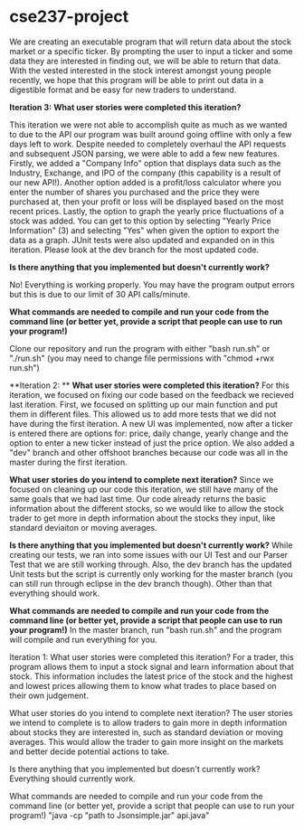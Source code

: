 # cse237-project

We are creating an executable program that will return data about the stock market or a specific ticker. By prompting the user to input a ticker and some data they are interested in finding out, we will be able to return that data. With the vested interested in the stock interest amongst young people recently, we hope that this program will be able to print out data in a digestible format and be easy for new traders to understand.


**Iteration 3:**
**What user stories were completed this iteration?**

This iteration we were not able to accomplish quite as much as we wanted to due to the API our program was built around going offline with only a few days left to work. Despite needed to completely overhaul the API requests and subsequent JSON parsing, we were able to add a few new features. Firstly, we added a "Company Info" option that displays data such as the Industry, Exchange, and IPO of the company (this capability is a result of our new API!). Another option added is a profit/loss calculator where you enter the number of shares you purchased and the price they were purchased at, then your profit or loss will be displayed based on the most recent prices. Lastly, the option to graph the yearly price fluctuations of a stock was added. You can get to this option by selecting "Yearly Price Information" (3) and selecting "Yes" when given the option to export the data as a graph. JUnit tests were also updated and expanded on in this iteration.  Please look at the dev branch for the most updated code.

**Is there anything that you implemented but doesn't currently work?**

No! Everything is working properly. You may have the program output errors but this is due to our limit of 30 API calls/minute.

**What commands are needed to compile and run your code from the command line (or better yet, provide a script that people can use to run your program!)**

Clone our repository and run the program with either "bash run.sh" or "./run.sh" (you may need to change file permissions with "chmod +rwx run.sh")

**Iteration 2: **
**What user stories were completed this iteration?**
For this iteration, we focused on fixing our code based on the feedback we recieved last iteration. First, we focused on splitting up our main function and put them in different files. This allowed us to add more tests that we did not have during the first iteration. A new UI was implemented, now after a ticker is entered there are options for: price, daily change, yearly change and the option to enter a new ticker instead of just the price option. We also added a "dev" branch and other offshoot branches because our code was all in the master during the first iteration.

**What user stories do you intend to complete next iteration?**
Since we focused on cleaning up our code this iteration, we still have many of the same goals that we had last time. Our code already returns the basic information about the different stocks, so we would like to allow the stock trader to get more in depth information about the stocks they input, like standard deviaiton or moving averages.

**Is there anything that you implemented but doesn't currently work?**
While creating our tests, we ran into some issues with our UI Test and our Parser Test that we are still working through. Also, the dev branch has the updated Unit tests but the script is currently only working for the master branch (you can still run through eclipse in the dev branch though). Other than that everything should work.

**What commands are needed to compile and run your code from the command line (or better yet, provide a script that people can use to run your program!)**
In the master branch, run "bash run.sh" and the program will compile and run everything for you.



Iteration 1: What user stories were completed this iteration? For a trader, this program allows them to input a stock signal and learn information about that stock. This information includes the latest price of the stock and the highest and lowest prices allowing them to know what trades to place based on their own judgement.

What user stories do you intend to complete next iteration? The user stories we intend to complete is to allow traders to gain more in depth information about stocks they are interested in, such as standard deviation or moving averages. This would allow the trader to gain more insight on the markets and better decide potential actions to take.

Is there anything that you implemented but doesn't currently work? Everything should currently work.

What commands are needed to compile and run your code from the command line (or better yet, provide a script that people can use to run your program!) "java -cp "path to Jsonsimple.jar" api.java"
